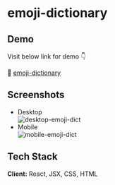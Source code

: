 
# emoji-dictionary




## Demo

Visit below link for demo 👇

🔗 [emoji-dictionary](https://zw4qb.csb.app/)
## Screenshots
- Desktop\
![desktop-emoji-dict](https://user-images.githubusercontent.com/31516195/152009632-d7d178cb-bb51-4cef-8b60-338c8520db6d.png)
- Mobile\
![mobile-emoji-dict](https://user-images.githubusercontent.com/31516195/152009639-739097da-8fb6-4f8e-8e51-2bf24730f028.png)


## Tech Stack

**Client:** React, JSX, CSS, HTML

